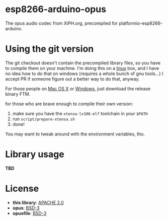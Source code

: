 # esp8266-arduino-opus
The opus audio codec from XiPH.org, precompiled for platformio-esp8266-arduino.

# Using the git version
The git checkout doesn't contain the precompiled library files, so you have to compile them on your machine.
I'm doing this on a [linux](https://www.kernel.org) box, and I have no idea how to do that on windows (requires a whole bunch of gnu tools...)
I accept PR if someone figure out a better way to do that, anyway.

For those people on [Mac OS X](https://www.apple.com/macos) or [Windows](https://www.microsoft.com/windows), just download the release binary FTM.

for those who are brave enough to compile their own version:

1. make sure you have the `xtensa-lx106-elf` toolchain in your `$PATH`
2. run `script/prepare-xtensa.sh`
3. done!

You may want to tweak around with the environment variables, tho.

# Library usage
**TBD**

# License
- **this library**: [APACHE 2.0](https://github.com/Palatis/esp8266-arduino-opus/blob/master/LICENSE)
- **opus**: [BSD-3](https://opus-codec.org/license/)
- **opusfile**: [BSD-3](https://opus-codec.org/license/)
